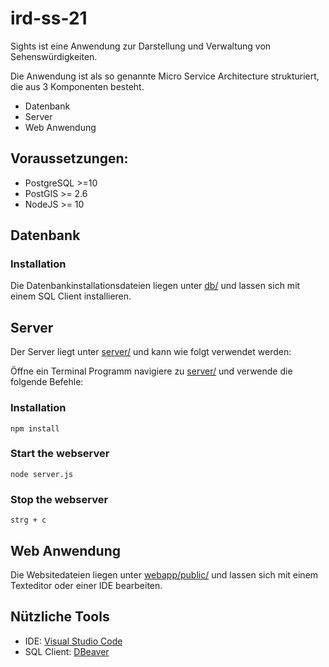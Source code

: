 # ird-ss-21

Sights ist eine Anwendung zur Darstellung und Verwaltung von Sehenswürdigkeiten.

Die Anwendung ist als so genannte Micro Service Architecture strukturiert, die aus 3 Komponenten besteht.
- Datenbank
- Server 
- Web Anwendung

## Voraussetzungen: 

- PostgreSQL >=10
- PostGIS >= 2.6
- NodeJS >= 10

## Datenbank

### Installation

Die Datenbankinstallationsdateien liegen unter [db/](db/) und lassen sich mit einem SQL Client installieren.

## Server

Der Server liegt unter [server/](server/) und kann wie folgt verwendet werden:

Öffne ein Terminal Programm navigiere zu [server/](server/) und verwende die folgende Befehle:

### Installation
```
npm install
```

### Start the webserver
```
node server.js
```

### Stop the webserver
```
strg + c
```

## Web Anwendung
Die Websitedateien liegen unter [webapp/public/](webapp/public/) und lassen sich mit einem Texteditor oder einer IDE bearbeiten.

## Nützliche Tools
- IDE: [Visual Studio Code](https://code.visualstudio.com/)
- SQL Client: [DBeaver](https://dbeaver.io/)
